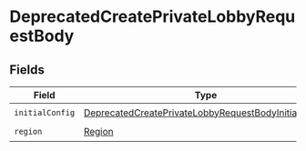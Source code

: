 # DeprecatedCreatePrivateLobbyRequestBody


## Fields

| Field                                                                                                                                   | Type                                                                                                                                    | Required                                                                                                                                | Description                                                                                                                             |
| --------------------------------------------------------------------------------------------------------------------------------------- | --------------------------------------------------------------------------------------------------------------------------------------- | --------------------------------------------------------------------------------------------------------------------------------------- | --------------------------------------------------------------------------------------------------------------------------------------- |
| `initialConfig`                                                                                                                         | [DeprecatedCreatePrivateLobbyRequestBodyInitialConfig](../../Models/Operations/DeprecatedCreatePrivateLobbyRequestBodyInitialConfig.md) | :heavy_check_mark:                                                                                                                      | N/A                                                                                                                                     |
| `region`                                                                                                                                | [Region](../../Models/Shared/Region.md)                                                                                                 | :heavy_check_mark:                                                                                                                      | N/A                                                                                                                                     |